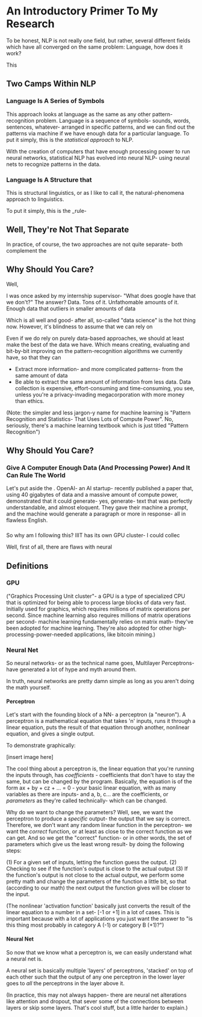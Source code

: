 # An Introductory Primer To My Research


To be honest, NLP is not really one field, but rather, several different fields which have all converged on the same problem: Language, how does it work?

This

## Two Camps Within NLP

### Language Is A Series of Symbols

This approach looks at language as the same as any other pattern-recognition problem. Language is a sequence of symbols- sounds, words, sentences, whatever- arranged in specific patterns, and we can find out the patterns via machine if we have enough data for a particular language. To put it simply, this is the _statistical approach_ to NLP.

With the creation of computers that have enough processing power to run neural networks, statistical NLP has evolved into neural NLP- using neural nets to recognize patterns in the data.

### Language Is A Structure that

This is structural linguistics, or as I like to call it, the natural-phenomena approach to linguistics.

To put it simply, this is the _rule-

## Well, They're Not That Separate

In practice, of course, the two approaches are not quite separate- both complement the

## Why Should You Care?

Well,

I was once asked by my internship supervisor- "What does google have that we don't?" The answer? Data. Tons of it. Unfathomable amounts of it. Enough data that outliers in smaller amounts of data

Which is all well and good- after all, so-called "data science" is the hot thing now. However, it's blindness to assume that we can rely on

Even if we do rely on purely data-based approaches, we should at least make the best of the data we have. Which means creating, evaluating and bit-by-bit improving on the pattern-recognition algorithms we currently have, so that they can

- Extract more information- and more complicated patterns- from the same amount of data
 - Be able to extract the same amount of information from less data. Data collection is expensive, effort-consuming and time-consuming, you see, unless you're a privacy-invading megacorporation with more money than ethics.

(Note: the simpler and less jargon-y name for machine learning is "Pattern Recognition and Statistics- That Uses Lots of Compute Power". No, seriously, there's a machine learning textbook which is just titled "Pattern Recognition")

## Why Should You Care?

### Give A Computer Enough Data (And Processing Power) And It Can Rule The World

Let's put aside the . OpenAI- an AI startup- recently published a paper that, using 40 gigabytes of data and a massive amount of compute power, demonstrated that it could generate- yes, generate- text that was perfectly understandable, and almost eloquent. They gave their machine a prompt, and the machine would generate a paragraph or more in response- all in flawless English.

###

So why am I following this? IIIT has its own GPU cluster- I could collec

Well, first of all, there are flaws with neural


## Definitions

### GPU

("Graphics Processing Unit cluster"- a GPU is a type of specialized CPU that is optimized for being able to process large blocks of data very fast. Initially used for graphics, which requires millions of matrix operations per second. Since machine learning also requires millions of matrix operations per second- machine learning fundamentally relies on matrix math- they've been adopted for machine learning. They're also adopted for other high-processing-power-needed applications, like bitcoin mining.)

### Neural Net

So neural networks- or as the technical name goes, Multilayer Perceptrons- have generated a lot of hype and myth around them.

In truth, neural networks are pretty damn simple as long as you aren't doing the math yourself.

#### Perceptron

Let's start with the founding block of a NN- a perceptron (a "neuron"). A perceptron is a mathematical equation that takes 'n' inputs, runs it through a linear equation, puts the result of that equation through another, nonlinear equation, and gives a single output.

To demonstrate graphically:

[insert image here]

The cool thing about a perceptron is, the linear equation that you're running the inputs through, has _coefficients_ - coefficients that don't have to stay the same, but can be changed by the program. Basically, the equation is of the form ax + by + cz + ... = 0 - your basic linear equation, with as many variables as there are inputs- and a, b, c... are the coefficients, or _parameters_ as they're called technically- which can be changed.

Why do we want to change the parameters? Well, see, we want the perceptron to produce a _specific_ output- the output that we say is correct. Therefore, we don't want any random linear function in the perceptron- we want the _correct_ function, or at least as close to the correct function as we can get. And so we get the "correct" function- or in other words, the set of parameters which give us the least wrong result- by doing the following steps:

(1) For a given set of inputs, letting the function guess the output.
(2) Checking to see if the function's output is close to the actual output
(3) If the function's output is not close to the actual output, we perform some pretty math and change the parameters of the function a little bit, so that (according to our math) the next output the function gives will be closer to the input.

(The nonlinear 'activation function' basically just converts the result of the linear equation to a number in a set- [-1 or +1] in a lot of cases. This is important because with a lot of applications you just want the answer to "is this thing most probably in category A (-1) or category B (+1)?")

#### Neural Net

So now that we know what a perceptron is, we can easily understand what a neural net is. 

A neural set is basically multiple 'layers' of perceptrons, 'stacked' on top of each other such that the output of any one perceptron in the lower layer goes to _all_ the perceptrons in the layer above it.

(In practice, this may not always happen- there are neural net alterations like attention and dropout, that sever some of the connections between layers or skip some layers. That's cool stuff, but a little harder to explain.)







